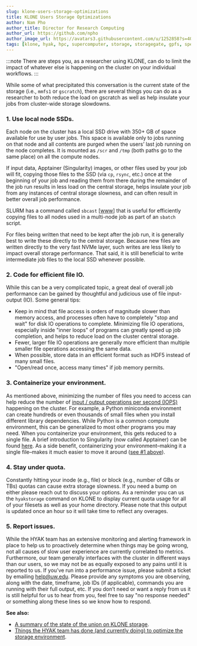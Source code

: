 ```yaml
---
slug: klone-users-storage-optimizations
title: KLONE Users Storage Optimizations
author: Nam Pho
author_title: Director for Research Computing
author_url: https://github.com/npho
author_image_url: https://avatars3.githubusercontent.com/u/1252858?s=400&v=4
tags: [klone, hyak, hpc, supercomputer, storage, storagegate, gpfs, spectrum scale, mmfs1, gscratch]
---
```


:::note
There are steps you, as a researcher using KLONE, can do to limit the impact of whatever else is happening on the cluster on your individual workflows.
:::

While some of what precipitated this conversation is the current state of the storage (i.e., `mmfs1` or `gscratch`), there are several things you can do as a researcher to both reduce the load on gscratch as well as help insulate your jobs from cluster-wide storage slowdowns.

### 1. Use local node SSDs. 

Each node on the cluster has a local SSD drive with 350+ GB of space available for use by user jobs. This space is available only to jobs running on that node and all contents are purged when the users’ last job running on the node completes. It is mounted as `/scr` and `/tmp` (both paths go to the same place) on all the compute nodes. 

If input data, Apptainer (Singularity) images, or other files used by your job will fit, copying those files to the SSD (via `cp`, `rsync`, etc.) once at the beginning of your job and reading them from there during the remainder of the job run results in less load on the central storage, helps insulate your job from any instances of central storage slowness, and can often result in better overall job performance. 

SLURM has a command called `sbcast` [[www](https://slurm.schedmd.com/sbcast.html)] that is useful for efficiently copying files to all nodes used in a multi-node job as part of an `sbatch` script.

For files being written that need to be kept after the job run, it is generally best to write these directly to the central storage. Because new files are written directly to the very fast NVMe layer, such writes are less likely to impact overall storage performance. That said, it is still beneficial to write intermediate job files to the local SSD whenever possible. 

### 2. Code for efficient file IO. 

While this can be a very complicated topic, a great deal of overall job performance can be gained by thoughtful and judicious use of file input-output (IO). Some general tips:
- Keep in mind that file access is orders of magnitude slower than memory access, and processes often have to completely "stop and wait" for disk IO operations to complete. Minimizing file IO operations, especially inside "inner loops" of programs can greatly speed up job completion, and helps to reduce load on the cluster central storage.
- Fewer, larger file IO operations are generally more efficient than multiple smaller file operations accessing the same data.
- When possible, store data in an efficient format such as HDF5 instead of many small files.
- "Open/read once, access many times" if job memory permits.

### 3. Containerize your environment. 

As mentioned above, minimizing the number of files you need to access can help reduce the number of [input / output operations per second (IOPS)](https://www.admin-magazine.com/HPC/Articles/What-is-an-IOPS-Really) happening on the cluster. For example, a Python miniconda environment can create hundreds or even thousands of small files when you install different library dependencies. While Python is a common compute environment, this can be generalized to most other programs you may need. When you containerize your environment, this gets reduced to a single file. A brief introduction to Singularity (now called Apptainer) can be found [here](https://hyak.uw.edu/docs/tools/containers). As a side benefit, containerizing your environment–making it a single file–makes it much easier to move it around ([see #1 above](#1-use-local-node-ssds)).

### 4. Stay under quota.

Constantly hitting your inode (e.g., file) or block (e.g., number of GBs or TBs) quotas can cause extra storage slowness. If you need a bump on either please reach out to discuss your options. As a reminder you can us the `hyakstorage` command on KLONE to display current quota usage for all of your filesets as well as your home directory. Please note that this output is updated once an hour so it will take time to reflect any overages.
### 5. Report issues. 

While the HYAK team has an extensive monitoring and alerting framework in place to help us to proactively determine when things may be going wrong, not all causes of slow user experience are currently correlated to metrics. Furthermore, our team generally interfaces with the cluster in different ways than our users, so we may not be as equally exposed to any pains until it is reported to us. If you’ve run into a performance issue, please submit a ticket by emailing help@uw.edu. Please provide any symptoms you are observing, along with the date, timeframe, job IDs (if applicable), commands you are running with their full output, etc. If you don’t need or want a reply from us it is still helpful for us to hear from you, feel free to say "no response needed" or something along these lines so we know how to respond.

**See also:**
* [A summary of the state of the union on KLONE storage](https://hyak.uw.edu/blog/klone-storage-update).
* [Things the HYAK team has done (and currently doing) to optimize the storage environment](https://hyak.uw.edu/blog/hyak-team-storage-optimizations).
